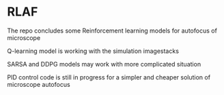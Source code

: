# RLAF
The repo concludes some Reinforcement learning models for autofocus of microscope

Q-learning model is working with the simulation imagestacks

SARSA and DDPG models may work with more complicated situation

PID control code is still in progress for a simpler and cheaper solution of microscope autofocus
